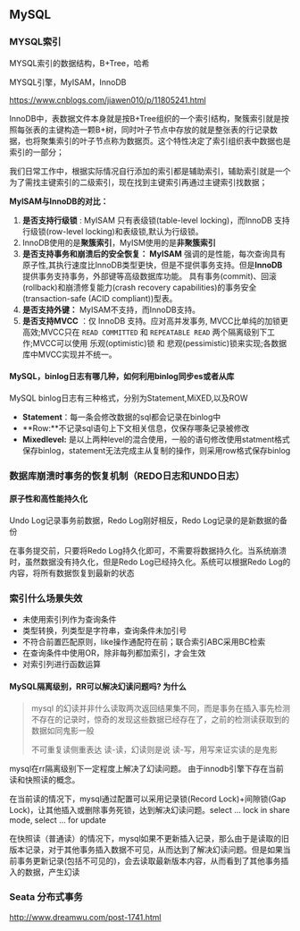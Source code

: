 ## MySQL

### MYSQL索引

MYSQL索引的数据结构，B+Tree，哈希

MYSQL引擎，MyISAM，InnoDB

https://www.cnblogs.com/jiawen010/p/11805241.html

InnoDB中，表数据文件本身就是按B+Tree组织的一个索引结构，聚簇索引就是按照每张表的主键构造一颗B+树，同时叶子节点中存放的就是整张表的行记录数据，也将聚集索引的叶子节点称为数据页。这个特性决定了索引组织表中数据也是索引的一部分；

我们日常工作中，根据实际情况自行添加的索引都是辅助索引，辅助索引就是一个为了需找主键索引的二级索引，现在找到主键索引再通过主键索引找数据；

**MyISAM与InnoDB的对比：**

1. **是否支持行级锁** : MyISAM 只有表级锁(table-level locking)，而InnoDB 支持行级锁(row-level locking)和表级锁,默认为行级锁。
2. InnoDB使用的是**聚簇索引**，MyISM使用的是**非聚簇索引**
3. **是否支持事务和崩溃后的安全恢复： MyISAM** 强调的是性能，每次查询具有原子性,其执行速度比InnoDB类型更快，但是不提供事务支持。但是**InnoDB** 提供事务支持事务，外部键等高级数据库功能。 具有事务(commit)、回滚(rollback)和崩溃修复能力(crash recovery capabilities)的事务安全(transaction-safe (ACID compliant))型表。
4. **是否支持外键：** MyISAM不支持，而InnoDB支持。
5. **是否支持MVCC** ：仅 InnoDB 支持。应对高并发事务, MVCC比单纯的加锁更高效;MVCC只在 `READ COMMITTED` 和 `REPEATABLE READ` 两个隔离级别下工作;MVCC可以使用 乐观(optimistic)锁 和 悲观(pessimistic)锁来实现;各数据库中MVCC实现并不统一。



#### MySQL，binlog日志有哪几种，如何利用binlog同步es或者从库

MySQL binlog日志有三种格式，分别为Statement,MiXED,以及ROW

- **Statement**：每一条会修改数据的sql都会记录在binlog中
- **Row:**不记录sql语句上下文相关信息，仅保存哪条记录被修改
- **Mixedlevel:** 是以上两种level的混合使用，一般的语句修改使用statment格式保存binlog，statement无法完成主从复制的操作，则采用row格式保存binlog



### 数据库崩溃时事务的恢复机制（REDO日志和UNDO日志）

#### 原子性和高性能持久化

Undo Log记录事务前数据，Redo Log刚好相反，Redo Log记录的是新数据的备份

在事务提交前，只要将Redo Log持久化即可，不需要将数据持久化。当系统崩溃时，虽然数据没有持久化，但是Redo Log已经持久化。系统可以根据Redo Log的内容，将所有数据恢复到最新的状态



### 索引什么场景失效

- 未使用索引列作为查询条件
- 类型转换，列类型是字符串，查询条件未加引号
- 不符合前置匹配原则，like操作通配符在前；联合索引ABC采用BC检索
- 在查询条件中使用OR，除非每列都加索引，才会生效
- 对索引列进行函数运算



#### MySQL隔离级别，RR可以解决幻读问题吗? 为什么

>  mysql 的幻读并非什么读取两次返回结果集不同，而是事务在插入事先检测不存在的记录时，惊奇的发现这些数据已经存在了，之前的检测读获取到的数据如同鬼影一般
>
>  不可重复读侧重表达 读-读，幻读则是说 读-写，用写来证实读的是鬼影

mysql在rr隔离级别下一定程度上解决了幻读问题。 由于innodb引擎下存在当前读和快照读的概念。

在当前读的情况下，mysql通过配置可以采用记录锁(Record Lock)+间隙锁(Gap Lock)，让其他插入或删除事务死锁，达到解决幻读问题。select ... lock in share mode, select ... for update

在快照读（普通读）的情况下，mysql如果不更新插入记录，那么由于是读取的旧版本记录，对于其他事务插入数据不可见，从而达到了解决幻读问题。但是如果当前事务更新记录(包括不可见的)，会去读取最新版本内容，从而看到了其他事务插入的数据，产生幻读



### Seata 分布式事务

http://www.dreamwu.com/post-1741.html